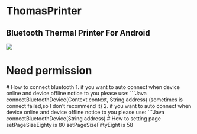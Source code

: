 ThomasPrinter
====
Bluetooth Thermal Printer For Android
-------
![](http://photocq.photo.store.qq.com/psc?/V12Wa3Ul4PEo0g/jkqgNxaPJb7RsklupiKoXbvsqI13FZVRI5eBTK1Z6.LFL6E.2Co2ikxdWdI.q9ZxRIyQMUC55I1FIrPwTX9uwD73TqaU4xx2.gUjAYKsYeI!/b&bo=ZABkAGQAZAADGD0!&rf=viewer_4)
# Need permission
  <uses-permission android:name="android.permission.BLUETOOTH_ADMIN" />
  <uses-permission android:name="android.permission.BLUETOOTH" />
  <uses-permission android:name="android.permission.ACCESS_FINE_LOCATION" />
  <uses-permission android:name="android.permission.ACCESS_COARSE_LOCATION" />
# How to connect bluetooth
  1. if you want to auto connect when device online and device offline notice to you please use:
      ```Java connectBluetoothDevice(Context context, String address)
      (sometimes is connect failed,so I don't recommend it)
  2. if you want to auto connect when device online and device offline notice to you please use:
      ```Java connectBluetoothDevice(String address)
# How to setting page
  setPageSizeEighty is 80
  setPageSizeFiftyEight is 58